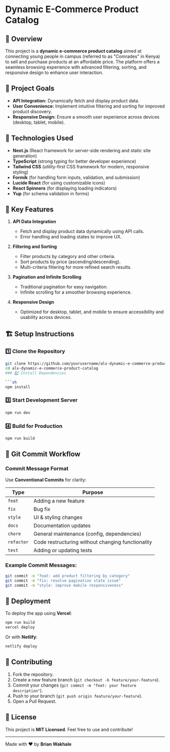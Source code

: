 # Dynamic E-Commerce Product Catalog

## 🛒 Overview

This project is a **dynamic e-commerce product catalog** aimed at connecting young people in campus (referred to as "Comrades" in Kenya) to sell and purchase products at an affordable price. The platform offers a seamless browsing experience with advanced filtering, sorting, and responsive design to enhance user interaction.

## 🎯 Project Goals

- **API Integration:** Dynamically fetch and display product data.
- **User Convenience:** Implement intuitive filtering and sorting for improved product discovery.
- **Responsive Design:** Ensure a smooth user experience across devices (desktop, tablet, mobile).

## 🚀 Technologies Used

- **Next.js** (React framework for server-side rendering and static site generation)
- **TypeScript** (strong typing for better developer experience)
- **Tailwind CSS** (utility-first CSS framework for modern, responsive styling)
- **Formik** (for handling form inputs, validation, and submission)
- **Lucide React** (for using customizable icons)
- **React Spinners** (for displaying loading indicators)
- **Yup** (for schema validation in forms)

## 🔑 Key Features

1. **API Data Integration**
   - Fetch and display product data dynamically using API calls.
   - Error handling and loading states to improve UX.

2. **Filtering and Sorting**
   - Filter products by category and other criteria.
   - Sort products by price (ascending/descending).
   - Multi-criteria filtering for more refined search results.

3. **Pagination and Infinite Scrolling**
   - Traditional pagination for easy navigation.
   - Infinite scrolling for a smoother browsing experience.

4. **Responsive Design**
   - Optimized for desktop, tablet, and mobile to ensure accessibility and usability across devices.

## 🏗️ Setup Instructions

### 1️⃣ Clone the Repository

```sh
git clone https://github.com/yourusername/alx-dynamic-e-commerce-product-catalog.git
cd alx-dynamic-e-commerce-product-catalog
### 2️⃣ Install Dependencies

```sh
npm install
```

### 3️⃣ Start Development Server

```sh
npm run dev
```

### 4️⃣ Build for Production

```sh
npm run build
```

## 🔄 Git Commit Workflow

### Commit Message Format

Use **Conventional Commits** for clarity:

| Type       | Purpose                                           |
| ---------- | ------------------------------------------------- |
| `feat`     | Adding a new feature                              |
| `fix`      | Bug fix                                           |
| `style`    | UI & styling changes                              |
| `docs`     | Documentation updates                             |
| `chore`    | General maintenance (config, dependencies)        |
| `refactor` | Code restructuring without changing functionality |
| `test`     | Adding or updating tests                          |

### Example Commit Messages:

```sh
git commit -m "feat: add product filtering by category"
git commit -m "fix: resolve pagination state issue"
git commit -m "style: improve mobile responsiveness"
```

## 🚀 Deployment

To deploy the app using **Vercel**:

```sh
npm run build
vercel deploy
```

Or with **Netlify**:

```sh
netlify deploy
```

## 🤝 Contributing

1. Fork the repository.
2. Create a new feature branch (`git checkout -b feature/your-feature`).
3. Commit your changes (`git commit -m "feat: your feature description"`).
4. Push to your branch (`git push origin feature/your-feature`).
5. Open a Pull Request.

## 📜 License

This project is **MIT Licensed**. Feel free to use and contribute!

---

Made with ❤️ by **Brian Wakhale**

